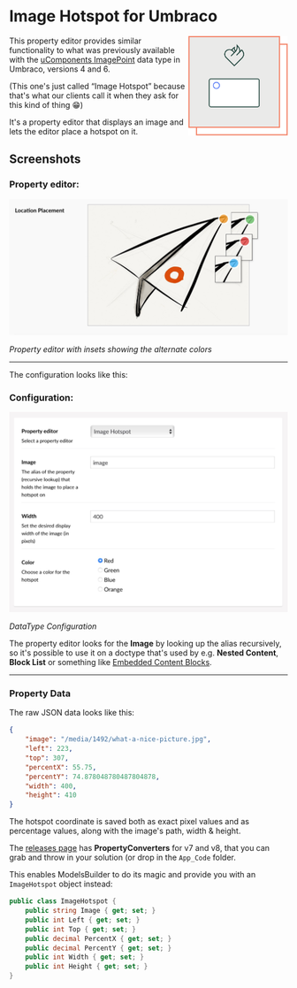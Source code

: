 # Image Hotspot for Umbraco

<img align="right" src="images/vv-imagehotspot-icon.png" width="180" height="180" alt="A rectangle with a circular hotspot inside a square with the Vokseværk ‘fire-heart’ logo">

This property editor provides similar functionality to what was previously
available with the
[uComponents ImagePoint](http://ucomponents.github.io/data-types/image-point/)
data type in Umbraco, versions 4 and 6.

(This one's just called “Image Hotspot” because that's what our clients call it
when they ask for this kind of thing 😁)

It's a property editor that displays an image and lets the editor place a hotspot on it.

## Screenshots

### Property editor:

![Imagehotspot Editor](images/imagehotspot-editor.jpg "Property editor with insets of the alternate color themes")

*Property editor with insets showing the alternate colors*

***

The configuration looks like this:

### Configuration:

![Imagehotspot Config](images/imagehotspot-config.jpg "DataType Configuration")

*DataType Configuration*

The property editor looks for the **Image** by looking up the alias recursively,
so it's possible to use it on a doctype that's used by e.g. **Nested Content**, **Block List** or something like [Embedded Content Blocks](https://our.umbraco.com/packages/backoffice-extensions/embedded-content-blocks/).

***

### Property Data

The raw JSON data looks like this:

```json
{
	"image": "/media/1492/what-a-nice-picture.jpg",
	"left": 223,
	"top": 307,
	"percentX": 55.75,
	"percentY": 74.878048780487804878,
	"width": 400,
	"height": 410
}
```

The hotspot coordinate is saved both as exact pixel values and as percentage
values, along with the image's path, width & height.

The [releases page][RELS] has **PropertyConverters** for v7 and v8, that you can grab and throw in your solution (or drop in the `App_Code` folder.

[RELS]: https://github.com/vokseverk/Vokseverk.ImageHotspot/releases

This enables ModelsBuilder to do its magic and provide you with an `ImageHotspot` object instead:

```csharp
public class ImageHotspot {
	public string Image { get; set; }
	public int Left { get; set; }
	public int Top { get; set; }
	public decimal PercentX { get; set; }
	public decimal PercentY { get; set; }
	public int Width { get; set; }
	public int Height { get; set; }
}
```	
